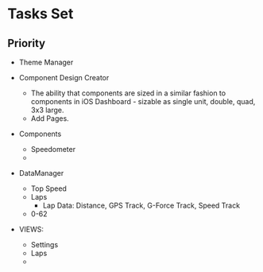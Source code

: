 #  Tasks Set

## Priority

- Theme Manager
- Component Design Creator
  - The ability that components are sized in a similar fashion to components in iOS Dashboard - sizable as single unit, double, quad, 3x3 large.
  - Add Pages. 
- Components
  - Speedometer
  - 
  
- DataManager
  - Top Speed
  - Laps
    - Lap Data: Distance, GPS Track, G-Force Track, Speed Track
  - 0-62 
- VIEWS:
  - Settings
  - Laps
  - 
